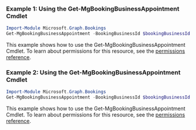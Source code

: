 ### Example 1: Using the Get-MgBookingBusinessAppointment Cmdlet
```powershell
Import-Module Microsoft.Graph.Bookings
Get-MgBookingBusinessAppointment -BookingBusinessId $bookingBusinessId
```
This example shows how to use the Get-MgBookingBusinessAppointment Cmdlet.
To learn about permissions for this resource, see the [permissions reference](/graph/permissions-reference).
### Example 2: Using the Get-MgBookingBusinessAppointment Cmdlet
```powershell
Import-Module Microsoft.Graph.Bookings
Get-MgBookingBusinessAppointment -BookingBusinessId $bookingBusinessId -BookingAppointmentId $bookingAppointmentId
```
This example shows how to use the Get-MgBookingBusinessAppointment Cmdlet.
To learn about permissions for this resource, see the [permissions reference](/graph/permissions-reference).
